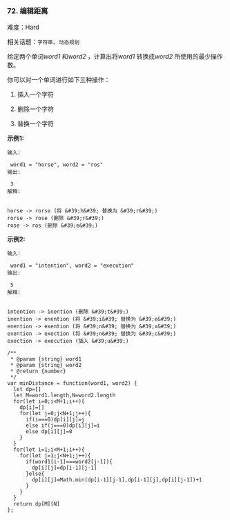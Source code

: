 ### 72. 编辑距离

难度：Hard

相关话题：`字符串`、`动态规划`

给定两个单词*word1*  和*word2* ，计算出将*word1* 转换成*word2* 所使用的最少操作数。



你可以对一个单词进行如下三种操作：




1. 插入一个字符

2. 删除一个字符

3. 替换一个字符





**示例1:** 



```
输入:

 word1 = "horse", word2 = "ros"
输出:

 3
解释:

 
horse -> rorse (将 &#39;h&#39; 替换为 &#39;r&#39;)
rorse -> rose (删除 &#39;r&#39;)
rose -> ros (删除 &#39;e&#39;)
```


**示例2:** 



```
输入:

 word1 = "intention", word2 = "execution"
输出:

 5
解释:

 
intention -> inention (删除 &#39;t&#39;)
inention -> enention (将 &#39;i&#39; 替换为 &#39;e&#39;)
enention -> exention (将 &#39;n&#39; 替换为 &#39;x&#39;)
exention -> exection (将 &#39;n&#39; 替换为 &#39;c&#39;)
exection -> execution (插入 &#39;u&#39;)
```

```
/**
 * @param {string} word1
 * @param {string} word2
 * @return {number}
 */
var minDistance = function(word1, word2) {
  let dp=[]
  let M=word1.length,N=word2.length
  for(let i=0;i<M+1;i++){
    dp[i]=[]
    for(let j=0;j<N+1;j++){
      if(i===0)dp[i][j]=j
      else if(j===0)dp[i][j]=i
      else dp[i][j]=0
    }
  }
  for(let i=1;i<M+1;i++){
    for(let j=1;j<N+1;j++){
      if(word1[i-1]===word2[j-1]){
        dp[i][j]=dp[i-1][j-1]
      }else{
        dp[i][j]=Math.min(dp[i-1][j-1],dp[i-1][j],dp[i][j-1])+1
      }
    }
  }
  return dp[M][N]
};
```

